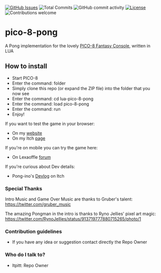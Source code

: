 [![GitHub Issues](https://img.shields.io/github/issues-raw/ltpitt/lua-pico-8-pong)](https://github.com/ltpitt/lua-pico-8-pong/issues)
![Total Commits](https://img.shields.io/github/last-commit/ltpitt/lua-pico-8-pong)
![GitHub commit activity](https://img.shields.io/github/commit-activity/4w/ltpitt/lua-pico-8-pong?foo=bar)
[![License](https://img.shields.io/badge/license-GNU-blue.svg)](https://raw.githubusercontent.com/ltpitt/lua-pico-8-pong/master/LICENSE)
![Contributions welcome](https://img.shields.io/badge/contributions-welcome-orange.svg)

# pico-8-pong
A Pong implementation for the lovely [PICO-8 Fantasy Console](http://www.lexaloffle.com/pico-8.php "PICO-8 Fantasy Console"), written in LUA

## How to install
* Start PICO-8
* Enter the command: folder
* Simply clone this repo (or expand the ZIP file) into the folder that you now see
* Enter the command: cd lua-pico-8-pong
* Enter the command: load pico-8-pong
* Enter the command: run
* Enjoy!

If you want to test the game in your browser:
* On my [website](http://www.davidenastri.it/pong "Davide Nastri - Personal website")
* On my Itch [page](https://ltpitt.itch.io/pong-ino "Pong-ino Itch page")

If you're on mobile you can try the game here:
* On Lexaoffle [forum](https://www.lexaloffle.com/bbs/?tid=29815 "Pong-ino Lexaoffle Forum page")

If you're curious about Dev details:
* Pong-ino's [Devlog](https://ltpitt.itch.io/pong-ino/devlog/7327/yey-i-finished-my-1st-game "Pong-ino Itch Devlog") on Itch

### Special Thanks ###

Intro Music and Game Over Music are thanks to Gruber's talent:
https://twitter.com/gruber_music

The amazing Pongman in the intro is thanks to Ryno Jellies' pixel art magic:
https://twitter.com/RynoJellies/status/913719777880715265/photo/1

### Contribution guidelines ###

* If you have any idea or suggestion contact directly the Repo Owner

### Who do I talk to? ###

* ltpitt: Repo Owner
